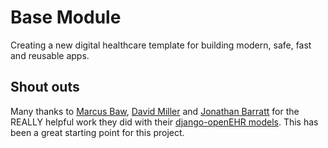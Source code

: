 # Base Module

Creating a new digital healthcare template for building modern, safe, fast and reusable apps.

## Shout outs

Many thanks to [Marcus Baw](https://github.com/pacharanero), [David Miller](https://github.com/davidmiller) and [Jonathan Barratt](https://github.com/reduxionist) for the REALLY helpful work they did with their [django-openEHR models](https://github.com/openhealthcare/django-openehr). This has been a great starting point for this project.
